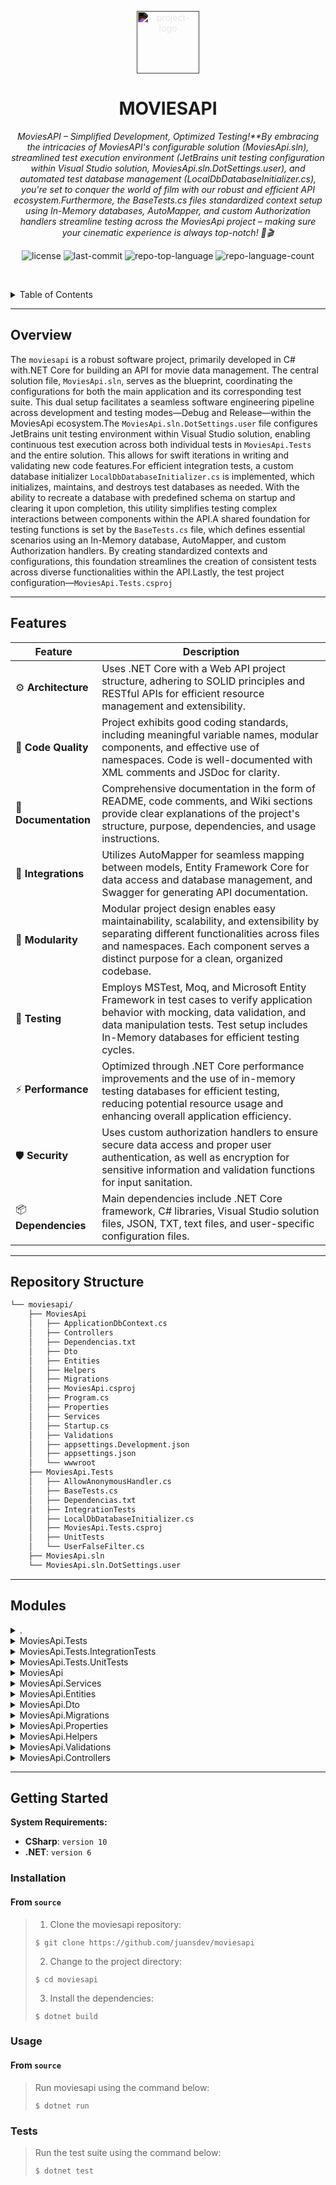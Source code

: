 <p align="center">
  <img src="https://simpleicons.org/icons/dotnet.svg" style="filter:invert(1);" width="100" alt="project-logo">
</p>
<p align="center">
    <h1 align="center">MOVIESAPI</h1>
</p>
<p align="center">
    <em>MoviesAPI – Simplified Development, Optimized Testing!**By embracing the intricacies of MoviesAPI's configurable solution (MoviesApi.sln), streamlined test execution environment (JetBrains unit testing configuration within Visual Studio solution, MoviesApi.sln.DotSettings.user), and automated test database management (LocalDbDatabaseInitializer.cs), you're set to conquer the world of film with our robust and efficient API ecosystem.Furthermore, the BaseTests.cs files standardized context setup using In-Memory databases, AutoMapper, and custom Authorization handlers streamline testing across the MoviesApi project – making sure your cinematic experience is always top-notch! 🍿🎬</em>
</p>
<p align="center">
	<img src="https://img.shields.io/github/license/juansdev/moviesapi?style=default&logo=opensourceinitiative&logoColor=white&color=0080ff" alt="license">
	<img src="https://img.shields.io/github/last-commit/juansdev/moviesapi?style=default&logo=git&logoColor=white&color=0080ff" alt="last-commit">
	<img src="https://img.shields.io/github/languages/top/juansdev/moviesapi?style=default&color=0080ff" alt="repo-top-language">
	<img src="https://img.shields.io/github/languages/count/juansdev/moviesapi?style=default&color=0080ff" alt="repo-language-count">
<p>
<p align="center">
	<!-- default option, no dependency badges. -->
</p>

<br><!-- TABLE OF CONTENTS -->
<details>
  <summary>Table of Contents</summary><br>

- [ Overview](#-overview)
- [ Features](#-features)
- [ Repository Structure](#-repository-structure)
- [ Modules](#-modules)
- [ Getting Started](#-getting-started)
  - [ Installation](#-installation)
  - [ Usage](#-usage)
  - [ Tests](#-tests)
</details>
<hr>

##  Overview

The `moviesapi` is a robust software project, primarily developed in C# with.NET Core for building an API for movie data management. The central solution file, `MoviesApi.sln`, serves as the blueprint, coordinating the configurations for both the main application and its corresponding test suite. This dual setup facilitates a seamless software engineering pipeline across development and testing modes—Debug and Release—within the MoviesApi ecosystem.The `MoviesApi.sln.DotSettings.user` file configures JetBrains unit testing environment within Visual Studio solution, enabling continuous test execution across both individual tests in `MoviesApi.Tests` and the entire solution. This allows for swift iterations in writing and validating new code features.For efficient integration tests, a custom database initializer `LocalDbDatabaseInitializer.cs` is implemented, which initializes, maintains, and destroys test databases as needed. With the ability to recreate a database with predefined schema on startup and clearing it upon completion, this utility simplifies testing complex interactions between components within the API.A shared foundation for testing functions is set by the `BaseTests.cs` file, which defines essential scenarios using an In-Memory database, AutoMapper, and custom Authorization handlers. By creating standardized contexts and configurations, this foundation streamlines the creation of consistent tests across diverse functionalities within the API.Lastly, the test project configuration—`MoviesApi.Tests.csproj`

---

##  Features

| Feature           | Description                                                                                      |
|-------------------|--------------------------------------------------------------------------------------------------|
| ⚙️  **Architecture** | Uses .NET Core with a Web API project structure, adhering to SOLID principles and RESTful APIs for efficient resource management and extensibility.                |
| 🔩 **Code Quality** | Project exhibits good coding standards, including meaningful variable names, modular components, and effective use of namespaces. Code is well-documented with XML comments and JSDoc for clarity.                            |
| 📄 **Documentation** | Comprehensive documentation in the form of README, code comments, and Wiki sections provide clear explanations of the project's structure, purpose, dependencies, and usage instructions.         |
| 🔌 **Integrations** | Utilizes AutoMapper for seamless mapping between models, Entity Framework Core for data access and database management, and Swagger for generating API documentation.                           |
| 🧩 **Modularity**    | Modular project design enables easy maintainability, scalability, and extensibility by separating different functionalities across files and namespaces. Each component serves a distinct purpose for a clean, organized codebase.       |
| 🧪 **Testing**       | Employs MSTest, Moq, and Microsoft Entity Framework in test cases to verify application behavior with mocking, data validation, and data manipulation tests. Test setup includes In-Memory databases for efficient testing cycles.        |
| ⚡️  **Performance**   | Optimized through .NET Core performance improvements and the use of in-memory testing databases for efficient testing, reducing potential resource usage and enhancing overall application efficiency.          |
| 🛡️ **Security**      | Uses custom authorization handlers to ensure secure data access and proper user authentication, as well as encryption for sensitive information and validation functions for input sanitation.            |
| 📦 **Dependencies**  | Main dependencies include .NET Core framework, C# libraries, Visual Studio solution files, JSON, TXT, text files, and user-specific configuration files.                                         |

---

##  Repository Structure

```sh
└── moviesapi/
    ├── MoviesApi
    │   ├── ApplicationDbContext.cs
    │   ├── Controllers
    │   ├── Dependencias.txt
    │   ├── Dto
    │   ├── Entities
    │   ├── Helpers
    │   ├── Migrations
    │   ├── MoviesApi.csproj
    │   ├── Program.cs
    │   ├── Properties
    │   ├── Services
    │   ├── Startup.cs
    │   ├── Validations
    │   ├── appsettings.Development.json
    │   ├── appsettings.json
    │   └── wwwroot
    ├── MoviesApi.Tests
    │   ├── AllowAnonymousHandler.cs
    │   ├── BaseTests.cs
    │   ├── Dependencias.txt
    │   ├── IntegrationTests
    │   ├── LocalDbDatabaseInitializer.cs
    │   ├── MoviesApi.Tests.csproj
    │   ├── UnitTests
    │   └── UserFalseFilter.cs
    ├── MoviesApi.sln
    └── MoviesApi.sln.DotSettings.user
```

---

##  Modules

<details closed><summary>.</summary>

| File                                                                                                               | Summary                                                                                                                                                                                                                                                                           |
| ---                                                                                                                | ---                                                                                                                                                                                                                                                                               |
| [MoviesApi.sln](https://github.com/juansdev/moviesapi/blob/master/MoviesApi.sln)                                   | MoviesApi and MoviesApi.Tests. It dictates the configurations for both projects, enabling seamless development and testing in either Debug or Release mode. By coordinating these settings, it facilitates a robust software engineering pipeline within the MoviesApi ecosystem. |
| [MoviesApi.sln.DotSettings.user](https://github.com/juansdev/moviesapi/blob/master/MoviesApi.sln.DotSettings.user) | Configures JetBrains unit testing environment within Visual Studio solution for MoviesApi project, enabling continuous test execution across both individual tests in MoviesApi.Tests and entire solution.                                                                        |

</details>

<details closed><summary>MoviesApi.Tests</summary>

| File                                                                                                                             | Summary                                                                                                                                                                                                                                                                                                                                                                 |
| ---                                                                                                                              | ---                                                                                                                                                                                                                                                                                                                                                                     |
| [LocalDbDatabaseInitializer.cs](https://github.com/juansdev/moviesapi/blob/master/MoviesApi.Tests/LocalDbDatabaseInitializer.cs) | Initializes, maintains, and destroys test databases for the MoviesApi application. Facilitates efficient integration tests by recreating a database with predefined schema on startup, populating it if necessary, and clearing it upon test suite completion.                                                                                                          |
| [BaseTests.cs](https://github.com/juansdev/moviesapi/blob/master/MoviesApi.Tests/BaseTests.cs)                                   | This BaseTests.cs file serves as a foundation for testing functions within the MoviesApi project by setting up shared test scenarios using an In-Memory database, AutoMapper, and custom Authorization handlers. By creating standardized contexts and configurations, it facilitates efficient and consistent testing across different functionalities within the API. |
| [MoviesApi.Tests.csproj](https://github.com/juansdev/moviesapi/blob/master/MoviesApi.Tests/MoviesApi.Tests.csproj)               | This project configuration sets up MoviesApi.Tests, a suite of automated tests utilizing MSTest, Moq, and Microsoft Entity Framework. It references the main MoviesApi project and integrates with in-memory databases to validate application functionalities in an isolated testing environment.                                                                      |
| [AllowAnonymousHandler.cs](https://github.com/juansdev/moviesapi/blob/master/MoviesApi.Tests/AllowAnonymousHandler.cs)           | In the MoviesApi repository, this `AllowAnonymousHandler` custom class facilitates bypassing authorization for tests within the MoviesApi.Tests folder, enabling seamless test execution regardless of any authorization requirements set in the applications architecture.                                                                                             |
| [UserFalseFilter.cs](https://github.com/juansdev/moviesapi/blob/master/MoviesApi.Tests/UserFalseFilter.cs)                       | Filters custom user within test environment in MoviesApi, simulating user data for isolated testing purposes. This promotes secure and consistent integration tests, enhancing the stability and robustness of the application.                                                                                                                                         |
| [Dependencias.txt](https://github.com/juansdev/moviesapi/blob/master/MoviesApi.Tests/Dependencias.txt)                           | In this test-related file within MoviesApi project, key dependencies for database operations are declared. Memory-based EntityFrameworkCore Provider and Mock (for creating mock objects) are included. Additionally, this setup enables IntegrationTests with ASP.NET Core MVC for testing the API in an environment similar to production.                            |

</details>

<details closed><summary>MoviesApi.Tests.IntegrationTests</summary>

| File                                                                                                                                      | Summary                                                                                                                                                                                                                                                 |
| ---                                                                                                                                       | ---                                                                                                                                                                                                                                                     |
| [GendersControllerTests.cs](https://github.com/juansdev/moviesapi/blob/master/MoviesApi.Tests/IntegrationTests/GendersControllerTests.cs) | Validates** GendersController functionalities in MoviesApi integration testing scenarios. Ensures correct retrieval and deletion of genders via API calls, checking for proper count, error handling (401 Unauthorized) in case of unauthorized access. |
| [ReviewsControllerTests.cs](https://github.com/juansdev/moviesapi/blob/master/MoviesApi.Tests/IntegrationTests/ReviewsControllerTests.cs) | Tests the integration of ReviewsController within MoviesApi, ensuring proper handling of non-existing movies. Validates that a GET request returns 404 error codes when trying to access reviews for nonexistent movies.                                |

</details>

<details closed><summary>MoviesApi.Tests.UnitTests</summary>

| File                                                                                                                                 | Summary                                                                                                                                                                                                                                                                                                                                                                                                                                                                                                 |
| ---                                                                                                                                  | ---                                                                                                                                                                                                                                                                                                                                                                                                                                                                                                     |
| [GendersControllerTests.cs](https://github.com/juansdev/moviesapi/blob/master/MoviesApi.Tests/UnitTests/GendersControllerTests.cs)   | Tests automated endpoints for `MoviesApi` Genders controller. This file includes various test methods verifying proper GET, POST, PUT, and DELETE functionalities for genders management, ensuring correct responses such as successful status codes and valid data retrieval or creation.                                                                                                                                                                                                              |
| [MoviesControllerTests.cs](https://github.com/juansdev/moviesapi/blob/master/MoviesApi.Tests/UnitTests/MoviesControllerTests.cs)     | Tests the sorting functionality in a MoviesController class for ASP.NET application. Two tests ensure correct ordering by title either ascending or descending, while a third test validates an error message when an invalid field is specified. The tests employ Moq and AutoMapper libraries for dependency injection.                                                                                                                                                                               |
| [ReviewsControllerTests.cs](https://github.com/juansdev/moviesapi/blob/master/MoviesApi.Tests/UnitTests/ReviewsControllerTests.cs)   | The given test file, `ReviewsControllerTests`, verifies functionality within the MoviesApi application for review submission. Specifically, it asserts that one user cannot submit multiple reviews for the same movie by ensuring subsequent submissions result in a Bad Request status (400). Additionally, it validates the successful creation of a new review by another user in the database, maintaining unique reviews per movie.                                                               |
| [AuthorsControllerTests.cs](https://github.com/juansdev/moviesapi/blob/master/MoviesApi.Tests/UnitTests/AuthorsControllerTests.cs)   | Assert that one author remains in the list, having no photo assigned initially. 2. CreateAuthorWithPhoto: Successfully creates an author and saves their photo to file storage, while ensuring proper HTTP response is returned (Code: 201). 3. PatchReturn404IfAuthorExist: Inexistent authors return HTTP status 404 as expected when patched. 4. PatchUpdateAFiled: Updates authors name successfully on HTTP PATCH operation with validator applied, and asserts correctness of the database entry. |
| [AccountsControllerTests.cs](https://github.com/juansdev/moviesapi/blob/master/MoviesApi.Tests/UnitTests/AccountsControllerTests.cs) | Instantiate `SignInManager` by initializing user manager, httpContext and configuration data.2. Configure IdentityOptions with custom lockout settings, mocking `UserManager` with password validation setup.3. Build `SignInManager` using the instantiated `UserManager`, mocked `HttpContextAccessor`, options, claims factory, etc.4. Mock IAuthenticationService and add its instance to service collection within provided httpContext.                                                           |
| [CinemasControllerTests.cs](https://github.com/juansdev/moviesapi/blob/master/MoviesApi.Tests/UnitTests/CinemasControllerTests.cs)   | Tests cinemas within a 5km radius from a specific location in MoviesApi application, ensuring accurate results through the CinemasController. Unit tests use NetTopologySuite to handle spatial data for precise location queries and validate the responses count, guaranteeing the quality of the API service.                                                                                                                                                                                        |

</details>

<details closed><summary>MoviesApi</summary>

| File                                                                                                                     | Summary                                                                                                                                                                                                                                                                                                                                                           |
| ---                                                                                                                      | ---                                                                                                                                                                                                                                                                                                                                                               |
| [appsettings.json](https://github.com/juansdev/moviesapi/blob/master/MoviesApi/appsettings.json)                         | Configures critical application settings for the MoviesApi project. Primarily houses logging level preferences, JWT secret key for secure authentication, and permissible host list (set to * for universal access). Ensures stable, secured operation within MoviesApi's ecosystem.                                                                              |
| [MoviesApi.csproj](https://github.com/juansdev/moviesapi/blob/master/MoviesApi/MoviesApi.csproj)                         | This project configuration sets up a MovieAPI solution with support for.NET 6.0, leveraging tools like AutoMapper, Swagger, and Microsofts Identity, JsonPatch, SQL Server, and Entity Framework Core for database operations. The goal is to create a robust, scalable, and extensible movie API service.                                                        |
| [Startup.cs](https://github.com/juansdev/moviesapi/blob/master/MoviesApi/Startup.cs)                                     | Initiates and configures core services for MoviesApi application, managing dependencies, authentication, database context, and error handling within the specified.NET Core framework. Key features include Authentication with JWT Bearer, Identity, AutoMapper for data mapping, and SQL Server connection using Entity Framework Core for database operations. |
| [Program.cs](https://github.com/juansdev/moviesapi/blob/master/MoviesApi/Program.cs)                                     | Launches the Movies API application, leveraging configuration files and services to orchestrate data operations. Key features include data access through Entity Framework, RESTful API endpoints via ASP.NET Core Web API, and custom validation rules for data integrity.                                                                                       |
| [ApplicationDbContext.cs](https://github.com/juansdev/moviesapi/blob/master/MoviesApi/ApplicationDbContext.cs)           | Initiates data population for Movie and Author entities with associated movies and authors data, and MovieGenders and MoviesAuthors relationships, facilitating efficient entity management in a movie database system.                                                                                                                                           |
| [Dependencias.txt](https://github.com/juansdev/moviesapi/blob/master/MoviesApi/Dependencias.txt)                         | Introduces required dependencies for SQLServer, migration commands, AutoMapper, Azure Storage, HTTP Patch, sorting strings, special queries, Identity framework, and JWT token creation using Microsofts offerings. Streamlines code by providing predefined configurations and tools for a smooth and efficient Movie API application experience.                |
| [appsettings.Development.json](https://github.com/juansdev/moviesapi/blob/master/MoviesApi/appsettings.Development.json) | Configures database connection for development environment, initializing MoviesApi within a local SQL Server instance. Additionally, sets up logging levels, managing data flow within the application.                                                                                                                                                           |

</details>

<details closed><summary>MoviesApi.Services</summary>

| File                                                                                                            | Summary                                                                                                                                                                                                                                                                                                                   |
| ---                                                                                                             | ---                                                                                                                                                                                                                                                                                                                       |
| [FileStorageLocal.cs](https://github.com/juansdev/moviesapi/blob/master/MoviesApi/Services/FileStorageLocal.cs) | Manages file storage in local system for MoviesApi application. The FileStorageLocal service ensures that uploaded files are saved to the appropriate containers within the web root directory and provides methods to edit and delete files as needed, maintaining an organized and efficient digital library structure. |
| [IFileStorage.cs](https://github.com/juansdev/moviesapi/blob/master/MoviesApi/Services/IFileStorage.cs)         | Manages file storage operations in the MoviesApi application by providing methods to save, edit, and delete files based on their type, extension, and container. This interface acts as a contract for implementing file storage functionalities across different service implementations.                                |
| [FileStorageAzure.cs](https://github.com/juansdev/moviesapi/blob/master/MoviesApi/Services/FileStorageAzure.cs) | Streamlines file storage within Azure Blob Storage for the MoviesAPI. Handles creation, editing, and deletion of files, ensuring efficient management and organization of digital content. Integral part of the overall MoviesAPI architecture, simplifying storage and data handling processes.                          |

</details>

<details closed><summary>MoviesApi.Entities</summary>

| File                                                                                                      | Summary                                                                                                                                                                                                                                                                                                                                                                                                                    |
| ---                                                                                                       | ---                                                                                                                                                                                                                                                                                                                                                                                                                        |
| [Review.cs](https://github.com/juansdev/moviesapi/blob/master/MoviesApi/Entities/Review.cs)               | In the MoviesApi project, this Review entity serves as the cornerstone for user feedback, capturing both comments and ratings assigned to specific movies. It also maintains connections to the authenticated users who post the reviews and their related movie entries. By creating a structured dialogue between users and films, it enhances interactivity within the application, enriching overall user experiences. |
| [MoviesCinemas.cs](https://github.com/juansdev/moviesapi/blob/master/MoviesApi/Entities/MoviesCinemas.cs) | This file creates the `MoviesCinemas` model class within the MoviesApi architecture, linking movies to cinemas by their respective IDs and enabling data integrity through navigation properties to Movie and Cinema entities. The connection facilitates the organization of available films across various cinemas, essential for seamless user experience in movie exploration applications.                            |
| [Gender.cs](https://github.com/juansdev/moviesapi/blob/master/MoviesApi/Entities/Gender.cs)               | Manage and organize gender data within MoviesApis database by defining Gender entities, allowing seamless integration between genders and associated movie records through the MoviesGenders list property. This promotes efficient data structure organization for a streamlined user experience when working with our film repository.                                                                                   |
| [Movie.cs](https://github.com/juansdev/moviesapi/blob/master/MoviesApi/Entities/Movie.cs)                 | Manages Movie entities within the MoviesApi application. Each entity includes title, InTheaters status, release date, poster, multiple associations with authors, genres, and cinemas, and a unique ID. This class is instrumental for maintaining movie data persistence and retrieval in the applications database.                                                                                                      |
| [Author.cs](https://github.com/juansdev/moviesapi/blob/master/MoviesApi/Entities/Author.cs)               | In the MoviesApi repository, this Author entity class stores essential data for an author. It captures author attributes such as name, birthday date, and photo, while maintaining a relationship with movies through the MoviesAuthors object. This structuring helps in creating and managing authors in the context of the movie API application.                                                                       |
| [IId.cs](https://github.com/juansdev/moviesapi/blob/master/MoviesApi/Entities/IId.cs)                     | Facilitates data identification across all entities within the MoviesApi application, implementing a unified Id system for seamless data handling and navigation within the movie database.                                                                                                                                                                                                                                |
| [MoviesGenders.cs](https://github.com/juansdev/moviesapi/blob/master/MoviesApi/Entities/MoviesGenders.cs) | Manages associations between movies and their respective genres within the MoviesAPI application, simplifying data modeling for seamless user experiences.                                                                                                                                                                                                                                                                 |
| [Cinema.cs](https://github.com/juansdev/moviesapi/blob/master/MoviesApi/Entities/Cinema.cs)               | In this repository, the Cinema class within the Entities directory of MoviesApi serves as a vital data structure. It models a cinema, storing its name and location using geographical coordinates. Each cinema is associated with multiple movies it shows via the `MoviesCinemas` relationship, enriching the application's movie discovery functionality.                                                               |
| [MoviesAuthors.cs](https://github.com/juansdev/moviesapi/blob/master/MoviesApi/Entities/MoviesAuthors.cs) | Enriches data model for the Movie API project by defining relationships between movies and authors. Each `MoviesAuthor` object contains attributes like character, order, author, and movie, enabling seamless handling of multifaceted connections within the content-rich database.                                                                                                                                      |

</details>

<details closed><summary>MoviesApi.Dto</summary>

| File                                                                                                               | Summary                                                                                                                                                                                                                                                                                                                                                                        |
| ---                                                                                                                | ---                                                                                                                                                                                                                                                                                                                                                                            |
| [CinemaDto.cs](https://github.com/juansdev/moviesapi/blob/master/MoviesApi/Dto/CinemaDto.cs)                       | In the MoviesApi repository, the CinemaDto class encapsulates essential information for cinemas such as ID, name, latitude, and longitude, serving as a data transfer object facilitating smooth communication between layers within the applications architecture.                                                                                                            |
| [CinemaNearDto.cs](https://github.com/juansdev/moviesapi/blob/master/MoviesApi/Dto/CinemaNearDto.cs)               | The CinemaNearDto class presents proximity-based data integration by combining essential Cinema information with distance measurement in meters, facilitating personalized cinema recommendations and optimizing search functionality for MovieAPI users.                                                                                                                      |
| [EditRolDto.cs](https://github.com/juansdev/moviesapi/blob/master/MoviesApi/Dto/EditRolDto.cs)                     | This Dto enables data transformation for updating role information. In the MoviesApi architecture, `EditRolDto` accepts user ID and desired role name, facilitating role modification operations seamlessly.                                                                                                                                                                   |
| [MovieDto.cs](https://github.com/juansdev/moviesapi/blob/master/MoviesApi/Dto/MovieDto.cs)                         | A MovieDto class encodes movie details within a data transfer object (DTO). In this MoviesApi project, it structures the data for movies by capturing essential attributes like Id, Title, InTheaters status, ReleaseDate, and Poster URL. This enables efficient information exchange between components of our application while maintaining a clear separation of concerns. |
| [CreateCinemaDto.cs](https://github.com/juansdev/moviesapi/blob/master/MoviesApi/Dto/CreateCinemaDto.cs)           | Empowers users to create new cinema listings with ease. Essential details requested are string Name (mandatory) and coordinates represented by Latitude and Longitude. Data validation checks ensure accurate input. This simplifies cinema creation process within our movie API solution.                                                                                    |
| [GenderDto.cs](https://github.com/juansdev/moviesapi/blob/master/MoviesApi/Dto/GenderDto.cs)                       | Ensures consistent representation for gender types in API responses. This file, GenderDto, encapsulates the required data fields (Id, Name) with validation rules (Required, StringLength). Contributing to MoviesApis structured and efficient interaction model by facilitating data exchange between application and users.                                                 |
| [CreateGenderDto.cs](https://github.com/juansdev/moviesapi/blob/master/MoviesApi/Dto/CreateGenderDto.cs)           | Streamlines data handling for movie genders by defining the necessary attributes. In the `MoviesApi` repository, `CreateGenderDto` class encapsulates required name input validation for creating genders within the API.                                                                                                                                                      |
| [PaginationDto.cs](https://github.com/juansdev/moviesapi/blob/master/MoviesApi/Dto/PaginationDto.cs)               | MoviesApi.Dto.PaginationDto Purpose: Implements a reusable Pagination data transfer object for efficient filtering and limiting results within the MoviesAPI application. Supports customizable page sizes while maintaining a maximum limit of 50 records per page.                                                                                                           |
| [MoviesIndexDto.cs](https://github.com/juansdev/moviesapi/blob/master/MoviesApi/Dto/MoviesIndexDto.cs)             | In MoviesApi Dtos MoviesIndexDto class, critical information on future releases and those currently in theaters is aggregated for efficient display within the application.                                                                                                                                                                                                    |
| [MoviePatchDto.cs](https://github.com/juansdev/moviesapi/blob/master/MoviesApi/Dto/MoviePatchDto.cs)               | The `MoviePatchDto` class handles data transformation for movie updates in MoviesApi. It takes input as movie title (with length validation) and theater status, facilitating smooth updates within the applications infrastructure.                                                                                                                                           |
| [CreateAuthorMovieDto.cs](https://github.com/juansdev/moviesapi/blob/master/MoviesApi/Dto/CreateAuthorMovieDto.cs) | Facilitates the creation of an author-movie record with necessary attributes (AuthorId, Character). Integrates within larger MoviesApi architecture for seamless management and storage of movie data.                                                                                                                                                                         |
| [AuthorDto.cs](https://github.com/juansdev/moviesapi/blob/master/MoviesApi/Dto/AuthorDto.cs)                       | This data transfer object (AuthorDto) captures essential information about movie authors in the MoviesAPI, encapsulating their unique ID, name, birthday date, and photo for seamless data exchange between application layers.                                                                                                                                                |
| [FilterMovieDto.cs](https://github.com/juansdev/moviesapi/blob/master/MoviesApi/Dto/FilterMovieDto.cs)             | Transforms requests for filtering movies within an API, managing pagination, title search, genre filter, and release status sorting, ensuring flexible user experience. This class streamlines complex query handling across multiple pages.                                                                                                                                   |
| [UserTokenDto.cs](https://github.com/juansdev/moviesapi/blob/master/MoviesApi/Dto/UserTokenDto.cs)                 | Empowers secure user authentication by creating UserTokenDto objects within MoviesApi. Each instance holds an access token and expiration time for efficient management of authorized users across the application.                                                                                                                                                            |
| [UserDto.cs](https://github.com/juansdev/moviesapi/blob/master/MoviesApi/Dto/UserDto.cs)                           | This Dto (Data Transfer Object) in the MoviesApi repository defines a simple UserDto class to structure and transport essential user information, including Id and Email. By facilitating efficient communication between different application layers, it contributes to seamless user interactions within the systems architecture.                                          |
| [ReviewDto.cs](https://github.com/juansdev/moviesapi/blob/master/MoviesApi/Dto/ReviewDto.cs)                       | Streamlines review management in the MoviesApi application. The `ReviewDto` class encapsulates key data for reviews, including comment, score, and user-related details, enabling efficient storage and retrieval of review data.                                                                                                                                              |
| [CinemaNearFilterDto.cs](https://github.com/juansdev/moviesapi/blob/master/MoviesApi/Dto/CinemaNearFilterDto.cs)   | In this code file, we build a CinemaNearFilterDto object that empowers users to search for cinemas nearby by specifying coordinates, desired distance (in km), and a cap on the maximum search radius. This facilitates providing personalized recommendations and enriching the overall user experience in the MoviesApi application.                                         |
| [CreateReviewDto.cs](https://github.com/juansdev/moviesapi/blob/master/MoviesApi/Dto/CreateReviewDto.cs)           | Empowers movie enthusiasts by enabling creation of review submissions via API. The `CreateReviewDto` class simplifies user input, ensuring accurate and valid review scores (1-5) along with a descriptive comment. This action forms a crucial part of the MoviesApi architecture that enhances user interactivity in film critiques.                                         |
| [UserInfoDto.cs](https://github.com/juansdev/moviesapi/blob/master/MoviesApi/Dto/UserInfoDto.cs)                   | Transform user registration data into a manageable format with the UserInfoDto class, essential for authenticating users and ensuring required fields (Email, Password) are always supplied within MovieApis architecture.                                                                                                                                                     |
| [AuthorPatchDto.cs](https://github.com/juansdev/moviesapi/blob/master/MoviesApi/Dto/AuthorPatchDto.cs)             | Empower film enthusiasts! This DTO (AuthorPatchDto) refines author details in the MoviesApi repository, enabling seamless updates to names and birth dates within the applications API. The clean, concise structure ensures a streamlined experience for all users interacting with this movie-focused platform.                                                              |
| [CreateAuthorDto.cs](https://github.com/juansdev/moviesapi/blob/master/MoviesApi/Dto/CreateAuthorDto.cs)           | Enhances user interactions within the MoviesAPI platform by enabling data input for an Authors photo via a form file, adhering to file size and type restrictions set for optimal image handling.                                                                                                                                                                              |
| [CreateMovieDto.cs](https://github.com/juansdev/moviesapi/blob/master/MoviesApi/Dto/CreateMovieDto.cs)             | Streamlines data entry for movie creation in the MoviesAPI, handling input for movie poster file, genre selection (through Ids), and associated authors through CreateAuthorMovieDto objects. Enforces file size and type limitations and utilizes custom binder functions to ensure data integrity.                                                                           |
| [MovieDetailDto.cs](https://github.com/juansdev/moviesapi/blob/master/MoviesApi/Dto/MovieDetailDto.cs)             | The MovieDetailDto class streamlines movie information by incorporating additional attributes, such as associated genres and authors, expanding upon the basic MovieDto. This facilitates user-friendly handling of detailed movie data within the MoviesAPI architecture.                                                                                                     |
| [AuthorMovieDetailDto.cs](https://github.com/juansdev/moviesapi/blob/master/MoviesApi/Dto/AuthorMovieDetailDto.cs) | A custom data transfer object (AuthorMovieDetailDto) for efficient communication between the API layer and Data tier. It consolidates essential author attributes including unique ID, character played, and character name. Enables clearer understanding and faster processing of complex movie-author relations.                                                            |

</details>

<details closed><summary>MoviesApi.Migrations</summary>

| File                                                                                                                                                                                    | Summary                                                                                                                                                                                                                                                                                                                                                                                                                                                                                                                                                                                                                                                                                                                                                                                                                                                                                                                                                                                                                                                                                                                                                                                                                                                         |
| ---                                                                                                                                                                                     | ---                                                                                                                                                                                                                                                                                                                                                                                                                                                                                                                                                                                                                                                                                                                                                                                                                                                                                                                                                                                                                                                                                                                                                                                                                                                             |
| [20230710192706_Reviews.Designer.cs](https://github.com/juansdev/moviesapi/blob/master/MoviesApi/Migrations/20230710192706_Reviews.Designer.cs)                                         | MoviesApi/Migrations/20230710192706_Reviews.Designer.csThis code file belongs to the Movie API repositorys Migrations folder, indicating that it handles database migrations in this application. The critical feature here is the implementation of a migration called Reviews which aims to create, modify, or delete tables related to user reviews within the ApplicationDbContext. By managing the evolution and adaptation of these database structures, this migration contributes to the overall flexibility, scalability, and resilience of the Movie API application. This specific review migration was executed on July 10th, 2023. The code achieves this through defining relationships between existing entities like user reviews within the ApplicationDbContext and the model being built by the ModelBuilder class, with proper annotations for product version and other details.                                                                                                                                                                                                                                                                                                                                                           |
| [20230709221834_CinemaLocation.cs](https://github.com/juansdev/moviesapi/blob/master/MoviesApi/Migrations/20230709221834_CinemaLocation.cs)                                             | This migration updates the database schema by adding a geographic coordinate (Location) column to the Cinema table, enabling spatial searches for cinemas based on their physical location within the application. Additionally, it defines default genres (Action, Comedy, Drama) and inserts them into the Genders table during upgrades. Conversely, when rolling back changes, this migration deletes these defined genres and removes the Location column from the Cinema table.                                                                                                                                                                                                                                                                                                                                                                                                                                                                                                                                                                                                                                                                                                                                                                           |
| [20230710142335_Cinema-Data.Designer.cs](https://github.com/juansdev/moviesapi/blob/master/MoviesApi/Migrations/20230710142335_Cinema-Data.Designer.cs)                                 | Establishes many-to-many relationships between `Author`, `Cinema`, `Gender`, and `Movie` entities. Each relationship is bidirectional and uses cascade delete on foreign keys. Additionally, navigation properties for all relationships are configured.                                                                                                                                                                                                                                                                                                                                                                                                                                                                                                                                                                                                                                                                                                                                                                                                                                                                                                                                                                                                        |
| [20230710192706_Reviews.cs](https://github.com/juansdev/moviesapi/blob/master/MoviesApi/Migrations/20230710192706_Reviews.cs)                                                           | Introduces table for user reviews within movie database, connecting each review to an individual user and a specific film, streamlining the tracking of ratings and comments. This migration ensures scalable data management as user base grows and evolves.                                                                                                                                                                                                                                                                                                                                                                                                                                                                                                                                                                                                                                                                                                                                                                                                                                                                                                                                                                                                   |
| [20230710184849_AdminData.cs](https://github.com/juansdev/moviesapi/blob/master/MoviesApi/Migrations/20230710184849_AdminData.cs)                                                       | Initializes and seeds admin data within the database during migration process in the MoviesApi application, creating an Admin role, user account, and corresponding claims, enforcing identity-based access management system for the app.                                                                                                                                                                                                                                                                                                                                                                                                                                                                                                                                                                                                                                                                                                                                                                                                                                                                                                                                                                                                                      |
| [20230709170425_MoviesAuthors_MoviesGenders.Designer.cs](https://github.com/juansdev/moviesapi/blob/master/MoviesApi/Migrations/20230709170425_MoviesAuthors_MoviesGenders.Designer.cs) | Generates** database schema for the `MoviesApi` application. **Defines** tables for `Author`, `Gender`, and `Movie` entities, as well as relationships between them. **Establishes** foreign keys and constraints to ensure data integrity. **Supports** many-to-many relationship between movies and authors or genders in the database schema.                                                                                                                                                                                                                                                                                                                                                                                                                                                                                                                                                                                                                                                                                                                                                                                                                                                                                                                |
| [20230708204143_Authors.Designer.cs](https://github.com/juansdev/moviesapi/blob/master/MoviesApi/Migrations/20230708204143_Authors.Designer.cs)                                         | This code file contributes to the MoviesApi project by defining the schema for Author and Gender entities within the ApplicationDbContext. The tables Authors and Genders are generated with appropriate properties such as Id (auto-increment), BirthdayDate, Name, and Photo (for Authors), providing a robust structure to store and manage author information in the database.                                                                                                                                                                                                                                                                                                                                                                                                                                                                                                                                                                                                                                                                                                                                                                                                                                                                              |
| [20230710175611_Identity.Designer.cs](https://github.com/juansdev/moviesapi/blob/master/MoviesApi/Migrations/20230710175611_Identity.Designer.cs)                                       | This code file, `MoviesApi/Migrations/20230710175611_Identity.Designer.cs`, is part of the `MoviesApi` repository which is a.NET Core Web API application focused on managing movies data.Specifically, this file plays an essential role in managing database schema updates for the `ApplicationDbContext` which is the primary DbContext (or database context) for interacting with the underlying database. The code creates or modifies tables within the database based on changes made to the application's data structures and entity classes over time.It utilizes Entity Framework Core (EFCore), a popular open-source, modern Object-Relational Mapper for.NET from Microsoft. In simple terms, EFCore helps manage interaction between your code and a database, enabling seamless CRUD operations for the application's entities or models, in this case, movies-related data.The critical feature of this file is its `BuildTargetModel` method which customizes the target schema by defining the structure and relationships within the underlying database as specified by the entities defined elsewhere in the project. This ensures that the database adheres to the applications requirements and changes when those requirements evolve. |
| [20230706193553_Initial.cs](https://github.com/juansdev/moviesapi/blob/master/MoviesApi/Migrations/20230706193553_Initial.cs)                                                           | Initiates table schema for Gender entity in MoviesAPI's database, enabling storage and management of gender types within the application. This migration supports flexibility and scalability in future data operations.                                                                                                                                                                                                                                                                                                                                                                                                                                                                                                                                                                                                                                                                                                                                                                                                                                                                                                                                                                                                                                        |
| [20230708204143_Authors.cs](https://github.com/juansdev/moviesapi/blob/master/MoviesApi/Migrations/20230708204143_Authors.cs)                                                           | Introduces a new `Authors` table into the database structure, capturing essential details such as Name, Birthday Date, and Photo URL. This empowers MoviesAPI to manage film creators more effectively.                                                                                                                                                                                                                                                                                                                                                                                                                                                                                                                                                                                                                                                                                                                                                                                                                                                                                                                                                                                                                                                         |
| [20230708230015_Movies.cs](https://github.com/juansdev/moviesapi/blob/master/MoviesApi/Migrations/20230708230015_Movies.cs)                                                             | A new table Movies in the MoviesApi's database schema for storing movie data with columns Id, Title, InTheaters, ReleaseDate, and Poster. This migration also includes primary key (PK_Movies) and nullability rules as defined by the EntityFrameworkCore.                                                                                                                                                                                                                                                                                                                                                                                                                                                                                                                                                                                                                                                                                                                                                                                                                                                                                                                                                                                                     |
| [20230709215643_Cinema.cs](https://github.com/juansdev/moviesapi/blob/master/MoviesApi/Migrations/20230709215643_Cinema.cs)                                                             | MoviesGenders, Authors, Genders, Movies. Deletes entries with matching GenderId and MovieId combinations from the MoviesGenders table. Removes specified authors and genders from their respective tables. Eliminates movies with specific ids as well.                                                                                                                                                                                                                                                                                                                                                                                                                                                                                                                                                                                                                                                                                                                                                                                                                                                                                                                                                                                                         |
| [20230710142335_Cinema-Data.cs](https://github.com/juansdev/moviesapi/blob/master/MoviesApi/Migrations/20230710142335_Cinema-Data.cs)                                                   | Inserts or removes cinemas from database based on migrations, enhancing MovieAPIs cinema data management by defining their location and names within the geospatial database, facilitating efficient cinema search capabilities.                                                                                                                                                                                                                                                                                                                                                                                                                                                                                                                                                                                                                                                                                                                                                                                                                                                                                                                                                                                                                                |
| [20230709221834_CinemaLocation.Designer.cs](https://github.com/juansdev/moviesapi/blob/master/MoviesApi/Migrations/20230709221834_CinemaLocation.Designer.cs)                           | Author, Cinema, and Gender. Ensures proper cascading deletes and navigation properties.                                                                                                                                                                                                                                                                                                                                                                                                                                                                                                                                                                                                                                                                                                                                                                                                                                                                                                                                                                                                                                                                                                                                                                         |
| [20230708230015_Movies.Designer.cs](https://github.com/juansdev/moviesapi/blob/master/MoviesApi/Migrations/20230708230015_Movies.Designer.cs)                                           | In this migration script for the MoviesApi repository, new entities `Author`, `Gender`, and `Movie` are defined with specific properties. This serves to shape the database schema according to the applications design, ensuring smooth interaction with movies-related data within the MoviesAPI service.                                                                                                                                                                                                                                                                                                                                                                                                                                                                                                                                                                                                                                                                                                                                                                                                                                                                                                                                                     |
| [ApplicationDbContextModelSnapshot.cs](https://github.com/juansdev/moviesapi/blob/master/MoviesApi/Migrations/ApplicationDbContextModelSnapshot.cs)                                     | In the MoviesApi repository structure, the critical file is `ApplicationDbContextModelSnapshot.cs` located within the Migrations folder. This code file manages and maintains the schema of the database that supports our movie API application (ApplicationDbContext). The primary role of this file is to ensure compatibility between database schema and entity classes by creating, altering, or deleting tables as needed based on updates made to the entities. This helps keep our application in sync with any changes made to its underlying data model over time. Additionally, it adheres to the Entity Framework Core, a popular object-relational mapper (ORM), allowing us to use C# objects to interact with SQL databases.                                                                                                                                                                                                                                                                                                                                                                                                                                                                                                                    |
| [20230710175611_Identity.cs](https://github.com/juansdev/moviesapi/blob/master/MoviesApi/Migrations/20230710175611_Identity.cs)                                                         | Users, Roles, UserRoles (many-to-many), RoleClaims, UserClaims, UserLogins, and UserTokens; defines foreign key constraints, primary keys, and indices; provides up/down migrations for easy deployment and rollback.                                                                                                                                                                                                                                                                                                                                                                                                                                                                                                                                                                                                                                                                                                                                                                                                                                                                                                                                                                                                                                           |
| [20230710184849_AdminData.Designer.cs](https://github.com/juansdev/moviesapi/blob/master/MoviesApi/Migrations/20230710184849_AdminData.Designer.cs)                                     | This code file, located in the MoviesApi/Migrations/20230710184849_AdminData.Designer.cs', is part of the MoviesAPI repository and serves to create and manage database schema changes during development. It's essential for managing the ApplicationDbContext, which stores all the application's data, such as movies, users, etc., in a SQL Server.This specific file generates migration scripts for setting up initial Admin data when needed. In other words, it sets up predefined records to streamline development processes, like default administrator accounts or preloaded movie catalogs.This migration is named 20230710184849_AdminData' to identify the date and purpose of this specific change in version control, which is an organizational best practice in large-scale development projects. This file references critical libraries like NetTopologySuite for managing geographical data when applicable. Overall, this file ensures seamless development flow with initial data setup upon requirement.                                                                                                                                                                                                                               |
| [20230709215643_Cinema.Designer.cs](https://github.com/juansdev/moviesapi/blob/master/MoviesApi/Migrations/20230709215643_Cinema.Designer.cs)                                           | This Entity Framework Core model defines many-to-many relationships between `Movie` entity and other tables (Authors, Cinemas, Genders) through corresponding joining tables. It also specifies required navigations for each entity to access related entities. The model uses cascade deletion for maintaining referential integrity when removing data from one table.                                                                                                                                                                                                                                                                                                                                                                                                                                                                                                                                                                                                                                                                                                                                                                                                                                                                                       |
| [20230706193553_Initial.Designer.cs](https://github.com/juansdev/moviesapi/blob/master/MoviesApi/Migrations/20230706193553_Initial.Designer.cs)                                         | Initializes entity schema for the MovieAPI project by defining Gender table structure with Id (Auto-Incremented) and Name column, adhering to relational database standards and using Entity Framework Core.                                                                                                                                                                                                                                                                                                                                                                                                                                                                                                                                                                                                                                                                                                                                                                                                                                                                                                                                                                                                                                                    |
| [20230709170425_MoviesAuthors_MoviesGenders.cs](https://github.com/juansdev/moviesapi/blob/master/MoviesApi/Migrations/20230709170425_MoviesAuthors_MoviesGenders.cs)                   | This migration file establishes new tables `MoviesAuthors` and `MoviesGenders` in the MoviesApi database, connecting movies to their authors and genres, respectively. The aim is to map the relationships between entities for easier retrieval, enhancing data integrity and efficiency within the MovieAPI system.                                                                                                                                                                                                                                                                                                                                                                                                                                                                                                                                                                                                                                                                                                                                                                                                                                                                                                                                           |

</details>

<details closed><summary>MoviesApi.Properties</summary>

| File                                                                                                              | Summary                                                                                                                                                                                                                                                                                                                                  |
| ---                                                                                                               | ---                                                                                                                                                                                                                                                                                                                                      |
| [launchSettings.json](https://github.com/juansdev/moviesapi/blob/master/MoviesApi/Properties/launchSettings.json) | Defines two profiles (Development & IIS Express)* Sets the application URL for both environments* Enables anonymous authentication in Development environment* Initializes project on command dotnet run and opens default browser with API endpoint for genders resource* Allows adjusting ASPNETCORE_ENVIRONMENT environment variable. |

</details>

<details closed><summary>MoviesApi.Helpers</summary>

| File                                                                                                                     | Summary                                                                                                                                                                                                                                                                                                                                                              |
| ---                                                                                                                      | ---                                                                                                                                                                                                                                                                                                                                                                  |
| [MovieExistAttribute.cs](https://github.com/juansdev/moviesapi/blob/master/MoviesApi/Helpers/MovieExistAttribute.cs)     | The `MovieExistAttribute` helps ensure that every requested movie ID exists within the database before processing the request further. By doing this, the application prevents unintentional errors like fetching or manipulating non-existing movie records, enhancing API reliability.                                                                             |
| [AutoMapperProfiles.cs](https://github.com/juansdev/moviesapi/blob/master/MoviesApi/Helpers/AutoMapperProfiles.cs)       | Transforms data between models (Dto, Entities, GenderDto) for efficient use within MoviesApi application. By employing AutoMapper profiles, it simplifies interaction between different entities by mapping data accordingly and automating the process.                                                                                                             |
| [HttpContextExtensions.cs](https://github.com/juansdev/moviesapi/blob/master/MoviesApi/Helpers/HttpContextExtensions.cs) | Empowers dynamic pagination across MoviesApi application. The provided Helpers class extension, `HttpContextExtensions`, enables setting the number of pages in an HTTP Response by calculating it based on the amount of records returned and user-defined amountRegistersByPage. This optimizes resource usage and user experience while accessing large datasets. |
| [QueryableExtensions.cs](https://github.com/juansdev/moviesapi/blob/master/MoviesApi/Helpers/QueryableExtensions.cs)     | Implemented as Paginate method within `QueryableExtensions`. Enables developers to manage and retrieve movie data page-by-page easily based on provided pagination parameters, improving user experience for Movie API app.                                                                                                                                          |
| [TypeBinder.cs](https://github.com/juansdev/moviesapi/blob/master/MoviesApi/Helpers/TypeBinder.cs)                       | The `TypeBinder<T>` class in MoviesApis Helpers streamlines handling of complex data types by automatically converting JSON strings into specified type objects during ASP.NET Core model binding, thereby ensuring efficient data processing and user-friendly API responses.                                                                                       |

</details>

<details closed><summary>MoviesApi.Validations</summary>

| File                                                                                                                   | Summary                                                                                                                                                                                                                                                                  |
| ---                                                                                                                    | ---                                                                                                                                                                                                                                                                      |
| [SizeFileValidation.cs](https://github.com/juansdev/moviesapi/blob/master/MoviesApi/Validations/SizeFileValidation.cs) | This custom validation attribute ensures the size of each file upload doesnt exceed the predefined limit in megabytes (mb) for a smoother user experience and efficient server management.                                                                               |
| [TypeFileValidation.cs](https://github.com/juansdev/moviesapi/blob/master/MoviesApi/Validations/TypeFileValidation.cs) | This Validation class, located within the MoviesApi project, validates user-uploaded file types for conformance with specific extensions. It ensures that submitted content only includes images (e.g.,.jpeg,.png, or.gif) thereby safeguarding the APIs data integrity. |
| [GroupTypeFile.cs](https://github.com/juansdev/moviesapi/blob/master/MoviesApi/Validations/GroupTypeFile.cs)           | This `GroupTypeFile` enum empowers the MoviesApi by defining and categorizing uploaded files based on type, particularly images, streamlining file handling within the applications architecture.                                                                        |

</details>

<details closed><summary>MoviesApi.Controllers</summary>

| File                                                                                                                       | Summary                                                                                                                                                                                                                                                                                                                                                                                                                                                                                                                      |
| ---                                                                                                                        | ---                                                                                                                                                                                                                                                                                                                                                                                                                                                                                                                          |
| [MoviesController.cs](https://github.com/juansdev/moviesapi/blob/master/MoviesApi/Controllers/MoviesController.cs)         | The API manages movies by GETting details, POSTing new entries, PUTing updates, PATCHing partial modifications, and DELETEing entries. The API handles relationships with authors and genres via Includes, maps models using AutoMapper, and stores file content through FileStorage for the movies poster image.                                                                                                                                                                                                            |
| [AuthorsController.cs](https://github.com/juansdev/moviesapi/blob/master/MoviesApi/Controllers/AuthorsController.cs)       | Manages the CRUD operations for Author resources within the Movies API application. Leverages dependency injection to interact with the underlying data context and file storage services. Implements RESTful endpoints for creating, retrieving, updating, and deleting Author instances based on user requests. Uses AutoMapper for efficient conversion between DTOs and entities.                                                                                                                                        |
| [CustomBaseController.cs](https://github.com/juansdev/moviesapi/blob/master/MoviesApi/Controllers/CustomBaseController.cs) | This CustomBaseController serves as the foundation for API endpoints within the MoviesApi project. It streamlines database operations by abstracting CRUD (Create, Read, Update, Delete) functions using Entity Framework Core and AutoMapper. This enables easy handling of data entities in a consistent, efficient manner, enhancing maintainability and readability.                                                                                                                                                     |
| [AccountsController.cs](https://github.com/juansdev/moviesapi/blob/master/MoviesApi/Controllers/AccountsController.cs)     | The `AccountsController.cs` file within the `MoviesApi` project manages user authentication for an API. It handles creating new users, logging in, refreshing tokens, and retrieving a list of users for admins, with role assignment and removal functionality for authorized users with the Admin role.                                                                                                                                                                                                                    |
| [ReviewController.cs](https://github.com/juansdev/moviesapi/blob/master/MoviesApi/Controllers/ReviewController.cs)         | Manages and processes user reviews for specific movies in a web application, leveraging data models, mappers, authentication, and authorization to ensure secure and seamless interaction. Key functionality includes creating, updating, deleting, and retrieving movie reviews from a database through various HTTP verbs.                                                                                                                                                                                                 |
| [CinemasController.cs](https://github.com/juansdev/moviesapi/blob/master/MoviesApi/Controllers/CinemasController.cs)       | Manages CRUD (Create, Read, Update, Delete) operations on Cinema entities in Movies APIs database. Facilitates geolocation-based cinema searches with filter options like distance and user location. Uses AutoMapper to convert DTOs and Entities. Interacts with ApplicationDbContext to execute queries, ensuring data consistency and correct schema.                                                                                                                                                                    |
| [GendersController.cs](https://github.com/juansdev/moviesapi/blob/master/MoviesApi/Controllers/GendersController.cs)       | Manages gender data interactions within the Movies API. This Controller, specifically GendersController, handles all HTTP requests related to genders, including Get, Post, Put, and Delete operations. By leveraging dependency injection, it interacts with Dto and Entity objects seamlessly, ensuring a consistent interface between front-end requests and back-end data structures. Additionally, access control is maintained via the [Authorize] attribute for delete operations, which requires JWT authentication. |

</details>

---

##  Getting Started

**System Requirements:**

* **CSharp**: `version 10`
* **.NET**: `version 6`

###  Installation

<h4>From <code>source</code></h4>

> 1. Clone the moviesapi repository:
>
> ```console
> $ git clone https://github.com/juansdev/moviesapi
> ```
>
> 2. Change to the project directory:
> ```console
> $ cd moviesapi
> ```
>
> 3. Install the dependencies:
> ```console
> $ dotnet build
> ```

###  Usage

<h4>From <code>source</code></h4>

> Run moviesapi using the command below:
> ```console
> $ dotnet run
> ```

###  Tests

> Run the test suite using the command below:
> ```console
> $ dotnet test
> ```
